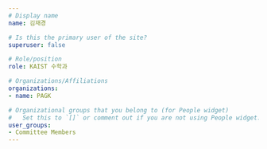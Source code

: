 ```yaml
---
# Display name
name: 김재경

# Is this the primary user of the site?
superuser: false

# Role/position
role: KAIST 수학과

# Organizations/Affiliations
organizations:
- name: PAGK

# Organizational groups that you belong to (for People widget)
#   Set this to `[]` or comment out if you are not using People widget.
user_groups:
- Committee Members
---
```

